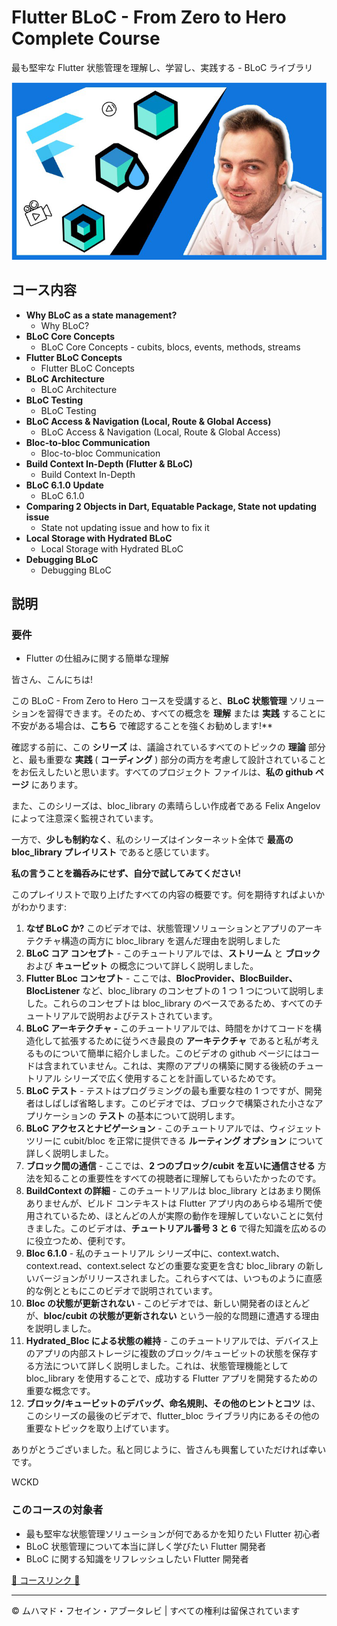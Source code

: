 <!-- ©©©©©©©©©©©©©©©©©©©©©©©© All Rights Are Reserved By Muhammad Husain Abootalebi ©©©©©©©©©©©©©©©©©©©©©©©©©©©©©©©©©© -->

# Flutter BLoC - From Zero to Hero Complete Course

最も堅牢な Flutter 状態管理を理解し、学習し、実践する - BLoC ライブラリ

![Flutter BLoC - From Zero to Hero Complete Course](../../assets/Courses/Course%20Covers/3%20-%202%20-%20Flutter%20BLoC%20-%20From%20Zero%20to%20Hero%20Complete%20Course.webp)

## コース内容

* **Why BLoC as a state management?**
  * Why BLoC?
* **BLoC Core Concepts**
  * BLoC Core Concepts - cubits, blocs, events, methods, streams
* **Flutter BLoC Concepts**
  * Flutter BLoC Concepts
* **BLoC Architecture**
  * BLoC Architecture
* **BLoC Testing**
  * BLoC Testing
* **BLoC Access & Navigation (Local, Route & Global Access)**
  * BLoC Access & Navigation (Local, Route & Global Access)
* **Bloc-to-bloc Communication**
  * Bloc-to-bloc Communication
* **Build Context In-Depth (Flutter & BLoC)**
  * Build Context In-Depth
* **BLoC 6.1.0 Update**
  * BLoC 6.1.0
* **Comparing 2 Objects in Dart, Equatable Package, State not updating issue**
  * State not updating issue and how to fix it
* **Local Storage with Hydrated BLoC**
  * Local Storage with Hydrated BLoC
* **Debugging BLoC**
  * Debugging BLoC

## 説明

### 要件

* Flutter の仕組みに関する簡単な理解

皆さん、こんにちは!

この BLoC - From Zero to Hero コースを受講すると、**BLoC 状態管理** ソリューションを習得できます。そのため、すべての概念を **理解** または **実践** することに不安がある場合は、**こちら** で確認することを強くお勧めします!**

確認する前に、この **シリーズ** は、議論されているすべてのトピックの **理論** 部分と、最も重要な **実践** ( **コーディング** ) 部分の両方を考慮して設計されていることをお伝えしたいと思います。すべてのプロジェクト ファイルは、**私の github ページ** にあります。

また、このシリーズは、bloc_library の素晴らしい作成者である Felix Angelov によって注意深く監視されています。

一方で、**少しも制約なく**、私のシリーズはインターネット全体で **最高の bloc_library プレイリスト** であると感じています。

**私の言うことを鵜呑みにせず、自分で試してみてください!**

このプレイリストで取り上げたすべての内容の概要です。何を期待すればよいかがわかります:

1. **なぜ BLoC か?** このビデオでは、状態管理ソリューションとアプリのアーキテクチャ構造の両方に bloc_library を選んだ理由を説明しました
2. **BLoC コア コンセプト** - このチュートリアルでは、**ストリーム** と **ブロック** および **キュービット** の概念について詳しく説明しました。
3. **Flutter BLoc コンセプト** - ここでは、**BlocProvider、BlocBuilder、BlocListener** など、bloc_library のコンセプトの 1 つ 1 つについて説明しました。これらのコンセプトは bloc_library のベースであるため、すべてのチュートリアルで説明およびテストされています。
4. **BLoC アーキテクチャ -** このチュートリアルでは、時間をかけてコードを構造化して拡張するために従うべき最良の **アーキテクチャ** であると私が考えるものについて簡単に紹介しました。このビデオの github ページにはコードは含まれていません。これは、実際のアプリの構築に関する後続のチュートリアル シリーズで広く使用することを計画しているためです。
5. **BLoC テスト** - テストはプログラミングの最も重要な柱の 1 つですが、開発者はしばしば省略します。このビデオでは、ブロックで構築された小さなアプリケーションの **テスト** の基本について説明します。
6. **BLoC アクセスとナビゲーション** - このチュートリアルでは、ウィジェット ツリーに cubit/bloc を正常に提供できる **ルーティング オプション** について詳しく説明しました。
7. **ブロック間の通信** - ここでは、**2 つのブロック/cubit を互いに通信させる** 方法を知ることの重要性をすべての視聴者に理解してもらいたかったのです。
8. **BuildContext の詳細** - このチュートリアルは bloc_library とはあまり関係ありませんが、ビルド コンテキストは Flutter アプリ内のあらゆる場所で使用されているため、ほとんどの人が実際の動作を理解していないことに気付きました。このビデオは、**チュートリアル番号 3 と 6** で得た知識を広めるのに役立つため、便利です。
9. **Bloc 6.1.0** - 私のチュートリアル シリーズ中に、context.watch、context.read、context.select などの重要な変更を含む bloc_library の新しいバージョンがリリースされました。これらすべては、いつものように直感的な例とともにこのビデオで説明されています。
10. **Bloc の状態が更新されない** - このビデオでは、新しい開発者のほとんどが、**bloc/cubit の状態が更新されない** という一般的な問題に遭遇する理由を説明しました。
11. **Hydrated_Bloc による状態の維持** - このチュートリアルでは、デバイス上のアプリの内部ストレージに複数のブロック/キュービットの状態を保存する方法について詳しく説明しました。これは、状態管理機能として bloc_library を使用することで、成功する Flutter アプリを開発するための重要な概念です。
12. **ブロック/キュービットのデバッグ、命名規則、その他のヒントとコツ** は、このシリーズの最後のビデオで、flutter_bloc ライブラリ内にあるその他の重要なトピックを取り上げています。

ありがとうございました。私と同じように、皆さんも興奮していただければ幸いです。

WCKD

### このコースの対象者

* 最も堅牢な状態管理ソリューションが何であるかを知りたい Flutter 初心者
* BLoC 状態管理について本当に詳しく学びたい Flutter 開発者
* BLoC に関する知識をリフレッシュしたい Flutter 開発者

[🔗 コースリンク 🔗](https://www.udemy.com/course/bloc-from-zero-to-hero/?couponCode=LETSLEARNNOW)

---

© ムハマド・フセイン・アブータレビ | すべての権利は留保されています

<!-- ©©©©©©©©©©©©©©©©©©©©©©©© All Rights Are Reserved By Muhammad Husain Abootalebi ©©©©©©©©©©©©©©©©©©©©©©©©©©©©©©©©©© -->
